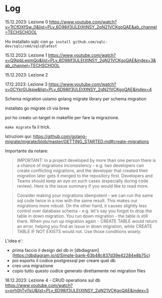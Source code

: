 # Log


15.12.2023: Lezione 0
https://www.youtube.com/watch?v=TtCfDXfSw_0&list=PLy_6D98if3ULEtXtNSY_2qN21VCKgoQAE&ab_channel=TECHSCHOOL

Ho installato sqlc con `go install github.com/sqlc-dev/sqlc/cmd/sqlc@latest`

15.12.2023: Lezione 1
https://www.youtube.com/watch?v=Q9ipbLeqmQo&list=PLy_6D98if3ULEtXtNSY_2qN21VCKgoQAE&index=3&ab_channel=TECHSCHOOL


15.12.2023: Lezione 2


17.12.2023: Lezione 3
https://www.youtube.com/watch?v=0CYkrGIJkpw&list=PLy_6D98if3ULEtXtNSY_2qN21VCKgoQAE&index=4

Schema migration 
usiamo golang migrate library per schema migration 

installato go migrate cli via brew

poi ho creato un target in makefile per fare la migrazione. 

`make migrate` fa il trick. 

Istruzioni qui: https://github.com/golang-migrate/migrate/blob/master/GETTING_STARTED.md#create-migrations

Importante da notare:
> IMPORTANT: In a project developed by more than one person there is a chance of migrations inconsistency - e.g. two developers can create conflicting migrations, and the developer that created their migration later gets it merged to the repository first. Developers and Teams should keep an eye on such cases (especially during code review). Here is the issue summary if you would like to read more.

> Consider making your migrations idempotent - we can run the same sql code twice in a row with the same result. This makes our migrations more robust. On the other hand, it causes slightly less control over database schema - e.g. let's say you forgot to drop the table in down migration. You run down migration - the table is still there. When you run up migration again - CREATE TABLE would return an error, helping you find an issue in down migration, while CREATE TABLE IF NOT EXISTS would not. Use those conditions wisely.


L'idea e':
- prima faccio il design del db in [dbdiagram] (https://dbdiagram.io/d/Simple-bank-63b48c837d39e42284e8b75c) 
- poi esporto il codice postgressql per creare quel db
- creo una migrazione 
- copio tutto questo codice generato direttamente nei migration files

18.12.2023: Lezione 4 - CRUD operations sul db
https://www.youtube.com/watch?v=prh0hTyI1sU&list=PLy_6D98if3ULEtXtNSY_2qN21VCKgoQAE&index=5
